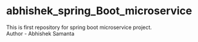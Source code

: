 # abhishek_spring_Boot_microservice
This is first repository for spring boot microservice project.
<br>
Author - Abhishek Samanta

